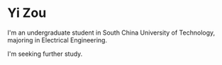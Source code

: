# Yi Zou

I'm an undergraduate student in South China University of Technology, majoring in Electrical Engineering.

I'm seeking further study.